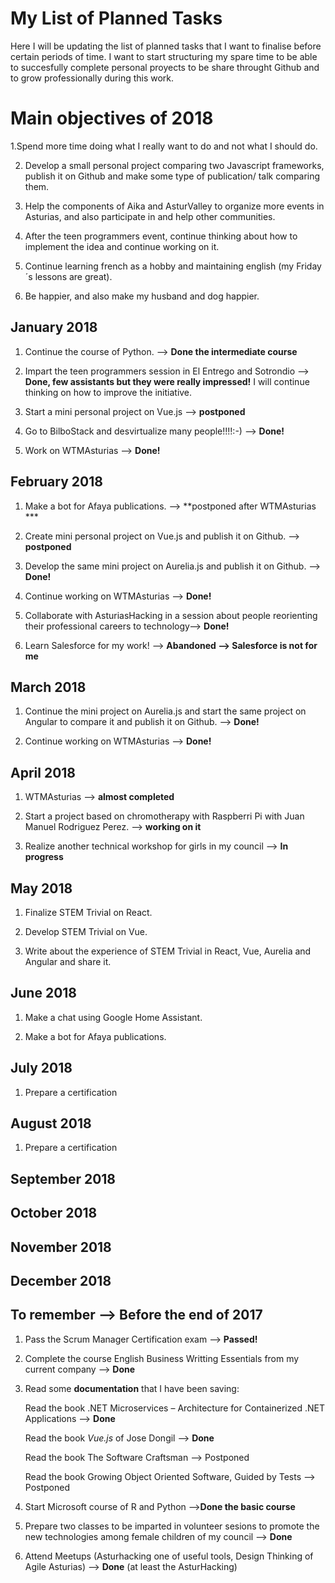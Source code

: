 # My List of Planned Tasks
Here I will be updating the list of planned tasks that I want to finalise before certain periods of time. I want to start structuring my spare time to be able to succesfully complete personal proyects to be share throught Github and to grow professionally during this work. 


# Main objectives of 2018
1.Spend more time doing what I really want to do and not what I should do.

2. Develop a small personal project comparing two Javascript frameworks, publish it on Github and make some type of publication/ talk comparing them. 

3. Help the components of Aika and AsturValley to organize more events in Asturias, and also participate in and help other communities.

4. After the teen programmers event, continue thinking about how to implement the idea and continue working on it.

5. Continue learning french as a hobby and maintaining english (my Friday´s lessons are great).

6. Be happier, and also make my husband and dog happier.

## January 2018

1. Continue the course of Python. --> **Done the intermediate course**

2. Impart the teen programmers session in El Entrego and Sotrondio --> **Done, few assistants but they were really impressed!** I will continue thinking on how to improve the initiative.

2. Start a mini personal project on Vue.js --> **postponed**

3. Go to BilboStack and desvirtualize many people!!!!:-) --> **Done!**

4. Work on WTMAsturias --> **Done!**

## February 2018

1. Make a bot for Afaya publications. --> **postponed after WTMAsturias ***

2. Create mini personal project on Vue.js and publish it on Github. --> **postponed**

3. Develop the same mini project on Aurelia.js and publish it on Github. --> **Done!**

4. Continue working on WTMAsturias --> **Done!**

5. Collaborate with AsturiasHacking in a session about people reorienting their professional careers to technology--> **Done!**

6. Learn Salesforce for my work! --> **Abandoned --> Salesforce is not for me**

## March 2018

1. Continue the mini project on Aurelia.js and start the same project on Angular to compare it and publish it on Github. --> **Done!**

2. Continue working on WTMAsturias --> **Done!**

## April 2018

1. WTMAsturias --> **almost completed**

2. Start a project based on chromotherapy with Raspberri Pi with Juan Manuel Rodriguez Perez. --> **working on it**

3. Realize another technical workshop for girls in my council --> **In progress**

## May 2018

1. Finalize STEM Trivial on React.

2. Develop STEM Trivial on Vue.

3. Write about the experience of STEM Trivial in React, Vue, Aurelia and Angular and share it.

## June 2018

1. Make a chat using Google Home Assistant.

2. Make a bot for Afaya publications.

## July 2018

1. Prepare a certification

## August 2018

1. Prepare a certification
## September 2018
## October 2018
## November 2018
## December 2018


## To remember  --> Before the end of 2017
1. Pass the Scrum Manager Certification exam --> **Passed!**

2. Complete the course English Business Writting Essentials from my current company --> **Done**

3. Read some **documentation** that I have been saving:

   Read the book .NET Microservices – Architecture for Containerized .NET Applications --> **Done**

   Read the book _Vue.js_ of Jose Dongil --> **Done**

   Read the book The Software Craftsman --> Postponed

   Read the book Growing Object Oriented Software, Guided by Tests --> Postponed

4. Start Microsoft course of R and Python  -->**Done the basic course**

5. Prepare two classes to be imparted in volunteer sesions to promote the new technologies among female children of my council  -->  **Done**

6. Attend Meetups (Asturhacking one of useful tools, Design Thinking of Agile Asturias) --> **Done** (at least the AsturHacking)


